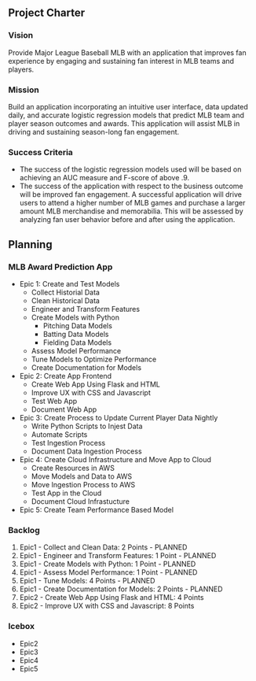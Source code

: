 ## Project Charter
### Vision
Provide Major League Baseball MLB with an application that improves fan experience by engaging and sustaining fan interest in MLB teams and players.
### Mission
Build an application incorporating an intuitive user interface, data updated daily, and accurate logistic regression models that predict MLB team and player season outcomes and awards.  This application will assist MLB in driving and sustaining season-long fan engagement. 
### Success Criteria
- The success of the logistic regression models used will be based on achieving an AUC measure and F-score of above .9.
- The success of the application with respect to the business outcome will be improved fan engagement.  A successful application will drive users to attend a higher number of MLB games and purchase a larger amount MLB merchandise and memorabilia.  This will be assessed by analyzing fan user behavior before and after using the application.

## Planning
### MLB Award Prediction App
- Epic 1: Create and Test Models
  - Collect Historial Data
  - Clean Historical Data
  - Engineer and Transform Features
  - Create Models with Python
    - Pitching Data Models
    - Batting Data Models
    - Fielding Data Models
  - Assess Model Performance
  - Tune Models to Optimize Performance
  - Create Documentation for Models
- Epic 2: Create App Frontend
  - Create Web App Using Flask and HTML
  - Improve UX with CSS and Javascript
  - Test Web App
  - Document Web App
- Epic 3: Create Process to Update Current Player Data Nightly
  - Write Python Scripts to Injest Data
  - Automate Scripts
  - Test Ingestion Process
  - Document Data Ingestion Process
- Epic 4: Create Cloud Infrastructure and Move App to Cloud
  - Create Resources in AWS
  - Move Models and Data to AWS
  - Move Ingestion Process to AWS
  - Test App in the Cloud
  - Document Cloud Infrastucture
- Epic 5: Create Team Performance Based Model

### Backlog
1. Epic1 - Collect and Clean Data: 2 Points - PLANNED
2. Epic1 - Engineer and Transform Features: 1 Point - PLANNED
3. Epic1 - Create Models with Python: 1 Point - PLANNED
4. Epic1 - Assess Model Performance: 1 Point - PLANNED
5. Epic1 - Tune Models: 4 Points - PLANNED
6. Epic1 - Create Documentation for Models: 2 Points - PLANNED
7. Epic2 - Create Web App Using Flask and HTML: 4 Points
8. Epic2 - Improve UX with CSS and Javascript: 8 Points

### Icebox
- Epic2
- Epic3
- Epic4
- Epic5

